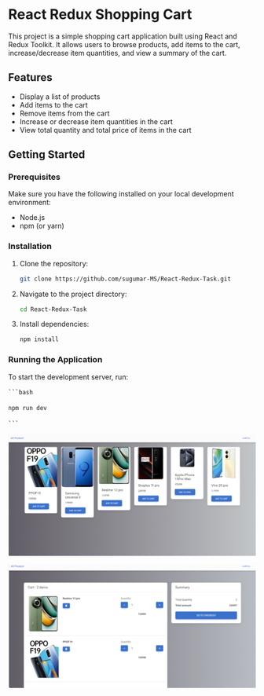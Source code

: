 # React Redux Shopping Cart

This project is a simple shopping cart application built using React and Redux Toolkit. It allows users to browse products, add items to the cart, increase/decrease item quantities, and view a summary of the cart.

## Features

- Display a list of products
- Add items to the cart
- Remove items from the cart
- Increase or decrease item quantities in the cart
- View total quantity and total price of items in the cart

## Getting Started

### Prerequisites

Make sure you have the following installed on your local development environment:

- Node.js
- npm (or yarn)

### Installation

1. Clone the repository:

    ```bash
    git clone https://github.com/sugumar-MS/React-Redux-Task.git
    ```

2. Navigate to the project directory:

    ```bash
    cd React-Redux-Task
    ```

3. Install dependencies:

    ```bash
    npm install
    ```

### Running the Application

To start the development server, run:

    ```bash

    npm run dev
    
    ```

![alt text](image.png)

![alt text](image-1.png)